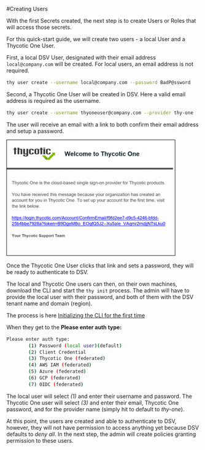 [title]: # (Create Users)
[tags]: # (DevOps Secrets Vault,DSV,)
[priority]: # (2400)

#Creating Users

With the first Secrets created, the next step is to create Users or Roles that will access those secrets.

For this quick-start guide, we will create two users - a local User and a Thycotic One User.  

First, a local DSV User, designated with their email address `local@company.com` will be created.  For local users, an email address is not required.

```BASH
thy user create --username local@company.com --password BadP@ssword
```

Second, a Thycotic One User will be created in DSV.  Here a valid email address is required as the username.

```BASH
thy user create --username thyoneuser@company.com --provider thy-one
```

The user will receive an email with a link to both confirm their email address and setup a password.

![Thy-One Email](./images/thyoneemail.png)

Once the Thycotic One User clicks that link and sets a password, they will be ready to authenticate to DSV.

The local and Thycotic One users can then, on their own machines, download the CLI and start the `thy init` process.  The admin will have to provide the local user with their password, and both of them with the DSV tenant name and domain (region).

The process is here [Initializing the CLI for the first time](./init/index.md)

When they get to the **Please enter auth type:** 

```BASH
Please enter auth type:
        (1) Password (local user)(default)
        (2) Client Credential
        (3) Thycotic One (federated)
        (4) AWS IAM (federated)
        (5) Azure (federated)
        (6) GCP (federated)
        (7) OIDC (federated)
```

The local user will select *(1)* and enter their username and password.  The Thycotic One user will select *(3)* and enter their email, Thycotic One password, and for the provider name (simply hit <enter> to default to *thy-one*).

At this point, the users are created and able to authenticate to DSV, however, they will not have permission to access anything yet because DSV defaults to *deny all*.  In the next step, the admin will create policies granting permission to these users.